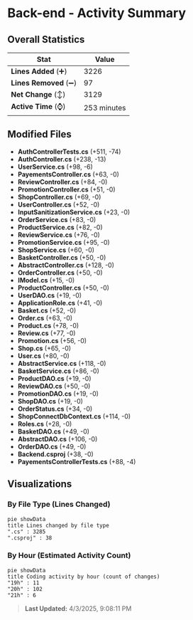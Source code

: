 # Back-end - Activity Summary 

## Overall Statistics

| Stat                   | Value                                                             |
| ---------------------- | ----------------------------------------------------------------- |
| **Lines Added** (➕)   | 3226                                          |
| **Lines Removed** (➖) | 97                                        |
| **Net Change** (↕)    | 3129                |
| **Active Time** (⌚)   | 253 minutes |


## Modified Files
- **AuthControllerTests.cs** (+511, -74)
- **AuthController.cs** (+238, -13)
- **UserService.cs** (+98, -6)
- **PayementsController.cs** (+63, -0)
- **ReviewController.cs** (+84, -0)
- **PromotionController.cs** (+51, -0)
- **ShopController.cs** (+69, -0)
- **UserController.cs** (+52, -0)
- **InputSanitizationService.cs** (+23, -0)
- **OrderService.cs** (+83, -0)
- **ProductService.cs** (+82, -0)
- **ReviewService.cs** (+76, -0)
- **PromotionService.cs** (+95, -0)
- **ShopService.cs** (+60, -0)
- **BasketController.cs** (+50, -0)
- **AbstractController.cs** (+128, -0)
- **OrderController.cs** (+50, -0)
- **IModel.cs** (+15, -0)
- **ProductController.cs** (+50, -0)
- **UserDAO.cs** (+19, -0)
- **ApplicationRole.cs** (+41, -0)
- **Basket.cs** (+52, -0)
- **Order.cs** (+63, -0)
- **Product.cs** (+78, -0)
- **Review.cs** (+77, -0)
- **Promotion.cs** (+56, -0)
- **Shop.cs** (+65, -0)
- **User.cs** (+80, -0)
- **AbstractService.cs** (+118, -0)
- **BasketService.cs** (+86, -0)
- **ProductDAO.cs** (+19, -0)
- **ReviewDAO.cs** (+50, -0)
- **PromotionDAO.cs** (+19, -0)
- **ShopDAO.cs** (+19, -0)
- **OrderStatus.cs** (+34, -0)
- **ShopConnectDbContext.cs** (+114, -0)
- **Roles.cs** (+28, -0)
- **BasketDAO.cs** (+49, -0)
- **AbstractDAO.cs** (+106, -0)
- **OrderDAO.cs** (+49, -0)
- **Backend.csproj** (+38, -0)
- **PayementsControllerTests.cs** (+88, -4)

## Visualizations

### By File Type (Lines Changed)

```mermaid
pie showData
title Lines changed by file type
".cs" : 3285
".csproj" : 38
```

### By Hour (Estimated Activity Count)

```mermaid
pie showData
title Coding activity by hour (count of changes)
"19h" : 11
"20h" : 102
"21h" : 6
```


> **Last Updated:** 4/3/2025, 9:08:11 PM